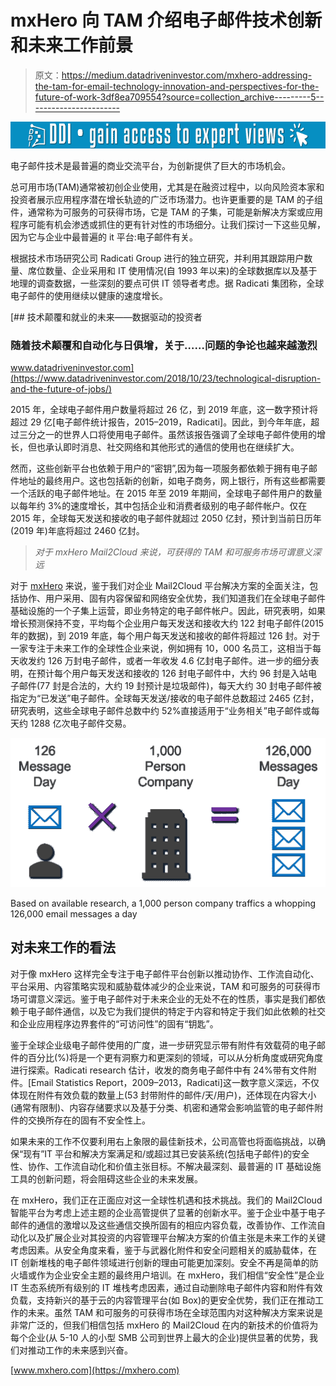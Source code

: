 # mxHero 向 TAM 介绍电子邮件技术创新和未来工作前景

> 原文：<https://medium.datadriveninvestor.com/mxhero-addressing-the-tam-for-email-technology-innovation-and-perspectives-for-the-future-of-work-3df8ea709554?source=collection_archive---------5----------------------->

[![](img/2822f9376d2d399908423dcbbbf5e14a.png)](http://www.track.datadriveninvestor.com/1B9E)

电子邮件技术是最普遍的商业交流平台，为创新提供了巨大的市场机会。

总可用市场(TAM)通常被初创企业使用，尤其是在融资过程中，以向风险资本家和投资者展示应用程序潜在增长轨迹的广泛市场潜力。也许更重要的是 TAM 的子组件，通常称为可服务的可获得市场，它是 TAM 的子集，可能是新解决方案或应用程序可能有机会渗透或抓住的更有针对性的市场细分。让我们探讨一下这些见解，因为它与企业中最普遍的 it 平台:电子邮件有关。

根据技术市场研究公司 Radicati Group 进行的独立研究，并利用其跟踪用户数量、席位数量、企业采用和 IT 使用情况(自 1993 年以来)的全球数据库以及基于地理的调查数据，一些深刻的要点可供 IT 领导者考虑。据 Radicati 集团称，全球电子邮件的使用继续以健康的速度增长。

[](https://www.datadriveninvestor.com/2018/10/23/technological-disruption-and-the-future-of-jobs/) [## 技术颠覆和就业的未来——数据驱动的投资者

### 随着技术颠覆和自动化与日俱增，关于……问题的争论也越来越激烈

www.datadriveninvestor.com](https://www.datadriveninvestor.com/2018/10/23/technological-disruption-and-the-future-of-jobs/) 

2015 年，全球电子邮件用户数量将超过 26 亿，到 2019 年底，这一数字预计将超过 29 亿[电子邮件统计报告，2015–2019，Radicati]。因此，到今年年底，超过三分之一的世界人口将使用电子邮件。虽然该报告强调了全球电子邮件使用的增长，但也承认即时消息、社交网络和其他形式的通信的使用也在继续扩大。

然而，这些创新平台也依赖于用户的“密钥”,因为每一项服务都依赖于拥有电子邮件地址的最终用户。这也包括新的创新，如电子商务，网上银行，所有这些都需要一个活跃的电子邮件地址。在 2015 年至 2019 年期间，全球电子邮件用户的数量以每年约 3%的速度增长，其中包括企业和消费者级别的电子邮件帐户。仅在 2015 年，全球每天发送和接收的电子邮件就超过 2050 亿封，预计到当前日历年(2019 年)年底将超过 2460 亿封。

> *对于 mxHero Mail2Cloud 来说，可获得的 TAM 和可服务市场可谓意义深远*

对于 [mxHero](https://mxhero.com) 来说，鉴于我们对企业 Mail2Cloud 平台解决方案的全面关注，包括协作、用户采用、固有内容保留和网络安全优势，我们知道我们在全球电子邮件基础设施的一个子集上运营，即业务特定的电子邮件帐户。因此，研究表明，如果增长预测保持不变，平均每个企业用户每天发送和接收大约 122 封电子邮件(2015 年的数据)，到 2019 年底，每个用户每天发送和接收的邮件将超过 126 封。对于一家专注于未来工作的全球性企业来说，例如拥有 10，000 名员工，这相当于每天收发约 126 万封电子邮件，或者一年收发 4.6 亿封电子邮件。进一步的细分表明，在预计每个用户每天发送和接收的 126 封电子邮件中，大约 96 封是入站电子邮件(77 封是合法的，大约 19 封预计是垃圾邮件)，每天大约 30 封电子邮件被指定为“已发送”电子邮件。全球每天发送/接收的电子邮件总数超过 2465 亿封，研究表明，这些全球电子邮件总数中约 52%直接适用于“业务相关”电子邮件或每天约 1288 亿次电子邮件交易。

![](img/c969a6a1796a816f3239a77725ca5750.png)

Based on available research, a 1,000 person company traffics a whopping 126,000 email messages a day

## 对未来工作的看法

对于像 mxHero 这样完全专注于电子邮件平台创新以推动协作、工作流自动化、平台采用、内容策略实现和威胁载体减少的企业来说，TAM 和可服务的可获得市场可谓意义深远。鉴于电子邮件对于未来企业的无处不在的性质，事实是我们都依赖于电子邮件通信，以及它为我们提供的特定于内容和特定于我们如此依赖的社交和企业应用程序边界套件的“可访问性”的固有“钥匙”。

鉴于全球企业级电子邮件使用的广度，进一步研究显示带有附件有效载荷的电子邮件的百分比(%)将是一个更有洞察力和更深刻的领域，可以从分析角度或研究角度进行探索。Radicati research 估计，收发的商务电子邮件中有 24%带有文件附件。[Email Statistics Report，2009–2013，Radicati]这一数字意义深远，不仅体现在附件有效负载的数量上(53 封带附件的邮件/天/用户)，还体现在内容大小(通常有限制)、内容存储要求以及基于分类、机密和通常会影响监管的电子邮件附件的交换所存在的固有不安全性上。

如果未来的工作不仅要利用右上象限的最佳新技术，公司高管也将面临挑战，以确保“现有”IT 平台和解决方案满足和/或超过其已安装系统(包括电子邮件)的安全性、协作、工作流自动化和价值主张目标。不解决最深刻、最普遍的 IT 基础设施工具的创新问题，将会阻碍这些企业的未来发展。

在 mxHero，我们正在正面应对这一全球性机遇和技术挑战。我们的 Mail2Cloud 智能平台为考虑上述主题的企业高管提供了显著的创新水平。鉴于企业中基于电子邮件的通信的激增以及这些通信交换所固有的相应内容负载，改善协作、工作流自动化以及扩展企业对其投资的内容管理平台解决方案的价值主张是未来工作的关键考虑因素。从安全角度来看，鉴于与武器化附件和安全问题相关的威胁载体，在 IT 创新堆栈的电子邮件领域进行创新的理由可能更加深刻。安全不再是简单的防火墙或作为企业安全主题的最终用户培训。在 mxHero，我们相信“安全性”是企业 IT 生态系统所有级别的 IT 堆栈考虑因素，通过自动删除电子邮件内容和附件有效负载，支持新兴的基于云的内容管理平台(如 Box)的更安全优势，我们正在推动工作的未来。虽然 TAM 和可服务的可获得市场在全球范围内对这种解决方案来说是非常广泛的，但我们相信包括 mxHero 的 Mail2Cloud 在内的新技术的价值将为每个企业(从 5-10 人的小型 SMB 公司到世界上最大的企业)提供显著的优势，我们对推动工作的未来感到兴奋。

[www.mxhero.com](https://mxhero.com)